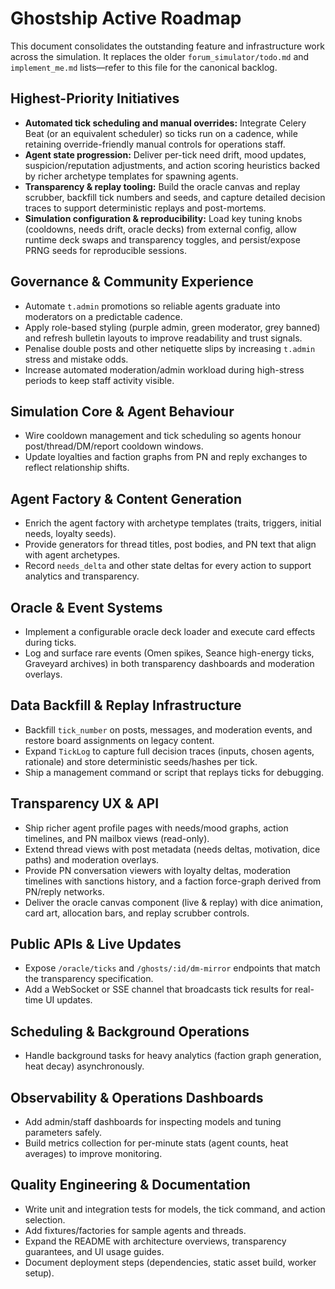 # Ghostship Active Roadmap

This document consolidates the outstanding feature and infrastructure work across the simulation. It replaces the older `forum_simulator/todo.md` and `implement_me.md` lists—refer to this file for the canonical backlog.

## Highest-Priority Initiatives
- **Automated tick scheduling and manual overrides:** Integrate Celery Beat (or an equivalent scheduler) so ticks run on a cadence, while retaining override-friendly manual controls for operations staff.
- **Agent state progression:** Deliver per-tick need drift, mood updates, suspicion/reputation adjustments, and action scoring heuristics backed by richer archetype templates for spawning agents.
- **Transparency & replay tooling:** Build the oracle canvas and replay scrubber, backfill tick numbers and seeds, and capture detailed decision traces to support deterministic replays and post-mortems.
- **Simulation configuration & reproducibility:** Load key tuning knobs (cooldowns, needs drift, oracle decks) from external config, allow runtime deck swaps and transparency toggles, and persist/expose PRNG seeds for reproducible sessions.

## Governance & Community Experience
- Automate `t.admin` promotions so reliable agents graduate into moderators on a predictable cadence.
- Apply role-based styling (purple admin, green moderator, grey banned) and refresh bulletin layouts to improve readability and trust signals.
- Penalise double posts and other netiquette slips by increasing `t.admin` stress and mistake odds.
- Increase automated moderation/admin workload during high-stress periods to keep staff activity visible.

## Simulation Core & Agent Behaviour
- Wire cooldown management and tick scheduling so agents honour post/thread/DM/report cooldown windows.
- Update loyalties and faction graphs from PN and reply exchanges to reflect relationship shifts.

## Agent Factory & Content Generation
- Enrich the agent factory with archetype templates (traits, triggers, initial needs, loyalty seeds).
- Provide generators for thread titles, post bodies, and PN text that align with agent archetypes.
- Record `needs_delta` and other state deltas for every action to support analytics and transparency.

## Oracle & Event Systems
- Implement a configurable oracle deck loader and execute card effects during ticks.
- Log and surface rare events (Omen spikes, Seance high-energy ticks, Graveyard archives) in both transparency dashboards and moderation overlays.

## Data Backfill & Replay Infrastructure
- Backfill `tick_number` on posts, messages, and moderation events, and restore board assignments on legacy content.
- Expand `TickLog` to capture full decision traces (inputs, chosen agents, rationale) and store deterministic seeds/hashes per tick.
- Ship a management command or script that replays ticks for debugging.

## Transparency UX & API
- Ship richer agent profile pages with needs/mood graphs, action timelines, and PN mailbox views (read-only).
- Extend thread views with post metadata (needs deltas, motivation, dice paths) and moderation overlays.
- Provide PN conversation viewers with loyalty deltas, moderation timelines with sanctions history, and a faction force-graph derived from PN/reply networks.
- Deliver the oracle canvas component (live & replay) with dice animation, card art, allocation bars, and replay scrubber controls.

## Public APIs & Live Updates
- Expose `/oracle/ticks` and `/ghosts/:id/dm-mirror` endpoints that match the transparency specification.
- Add a WebSocket or SSE channel that broadcasts tick results for real-time UI updates.

## Scheduling & Background Operations
- Handle background tasks for heavy analytics (faction graph generation, heat decay) asynchronously.

## Observability & Operations Dashboards
- Add admin/staff dashboards for inspecting models and tuning parameters safely.
- Build metrics collection for per-minute stats (agent counts, heat averages) to improve monitoring.

## Quality Engineering & Documentation
- Write unit and integration tests for models, the tick command, and action selection.
- Add fixtures/factories for sample agents and threads.
- Expand the README with architecture overviews, transparency guarantees, and UI usage guides.
- Document deployment steps (dependencies, static asset build, worker setup).
